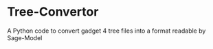 # Tree-Convertor


A Python code to convert gadget 4 tree files into a format readable by Sage-Model
